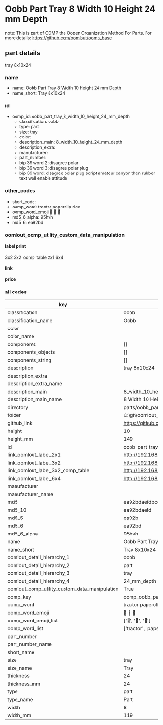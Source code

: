 # Oobb Part Tray 8 Width 10 Height 24 mm Depth  

note: This is part of OOMP the Oopen Organization Method For Parts. For more details: https://github.com/oomlout/oomp_base

##  part details
  



tray 8x10x24



### name
* name: Oobb Part Tray 8 Width 10 Height 24 mm Depth
* name_short: Tray 8x10x24 
### id
* oomp_id: oobb_part_tray_8_width_10_height_24_mm_depth
  * classification: oobb
  * type: part
  * size: tray
  * color: 
  * description_main: 8_width_10_height_24_mm_depth
  * description_extra: 
  * manufacturer: 
  * part_number: 
  * bip 39 word 2: disagree polar
  * bip 39 word 3: disagree polar plug
  * bip 39 word: disagree polar plug script amateur canyon then rubber text wall enable attitude

### other_codes
* short_code: 
* oomp_word: tractor paperclip rice
* oomp_word_emoji :tractor: :paperclip: :rice:
* md5_6_alpha: 95hvh
* md5_6: ea92bd






### oomlout_oomp_utility_custom_data_manipulation
#### label print
[3x2](http://192.168.1.245:1112/?label=oomp%2095hvh)
[3x2_oomp_table](http://192.168.1.108:1112/?label=oomp%2095hvh)
[2x1](http://192.168.1.242:1112/?label=oomp%2095hvh)
[6x4](http://192.168.1.55:1112/?label=oomp%2095hvh)    

#### link

                              

#### price







### all codes 
| key | value |  
| --- | --- |  
| classification | oobb |  
| classification_name | Oobb |  
| color |  |  
| color_name |  |  
| components | [] |  
| components_objects | [] |  
| components_string | [] |  
| description | tray 8x10x24 |  
| description_extra |  |  
| description_extra_name |  |  
| description_main | 8_width_10_height_24_mm_depth |  
| description_main_name | 8 Width 10 Height 24 mm Depth |  
| directory | parts/oobb_part_tray_8_width_10_height_24_mm_depth |  
| folder | C:\gh\oomlout_oobb_version_4_generated_parts\parts\oobb_part_tray_8_width_10_height_24_mm_depth |  
| github_link | https://github.com/oomlout/oomlout_oomp_part_src/tree/main/parts/oobb_part_tray_8_width_10_height_24_mm_depth |  
| height | 10 |  
| height_mm | 149 |  
| id | oobb_part_tray_8_width_10_height_24_mm_depth |  
| link_oomlout_label_2x1 | http://192.168.1.242:1112/?label=oomp%2095hvh |  
| link_oomlout_label_3x2 | http://192.168.1.245:1112/?label=oomp%2095hvh |  
| link_oomlout_label_3x2_oomp_table | http://192.168.1.108:1112/?label=oomp%2095hvh |  
| link_oomlout_label_6x4 | http://192.168.1.55:1112/?label=oomp%2095hvh |  
| manufacturer |  |  
| manufacturer_name |  |  
| md5 | ea92bdaefdbcdc048703dc1b4da9d9f6 |  
| md5_10 | ea92bdaefd |  
| md5_5 | ea92b |  
| md5_6 | ea92bd |  
| md5_6_alpha | 95hvh |  
| name | Oobb Part Tray 8 Width 10 Height 24 mm Depth |  
| name_short | Tray 8x10x24  |  
| oomlout_detail_hierarchy_1 | oobb |  
| oomlout_detail_hierarchy_2 | part |  
| oomlout_detail_hierarchy_3 | tray |  
| oomlout_detail_hierarchy_4 | 24_mm_depth |  
| oomlout_oomp_utility_custom_data_manipulation | True |  
| oomp_key | oomp_oobb_part_tray_8_width_10_height_24_mm_depth |  
| oomp_word | tractor paperclip rice |  
| oomp_word_emoji | :tractor: :paperclip: :rice: |  
| oomp_word_emoji_list | [':tractor:', ':paperclip:', ':rice:'] |  
| oomp_word_list | ['tractor', 'paperclip', 'rice'] |  
| part_number |  |  
| part_number_name |  |  
| short_name |  |  
| size | tray |  
| size_name | Tray |  
| thickness | 24 |  
| thickness_mm | 24 |  
| type | part |  
| type_name | Part |  
| width | 8 |  
| width_mm | 119 |  
